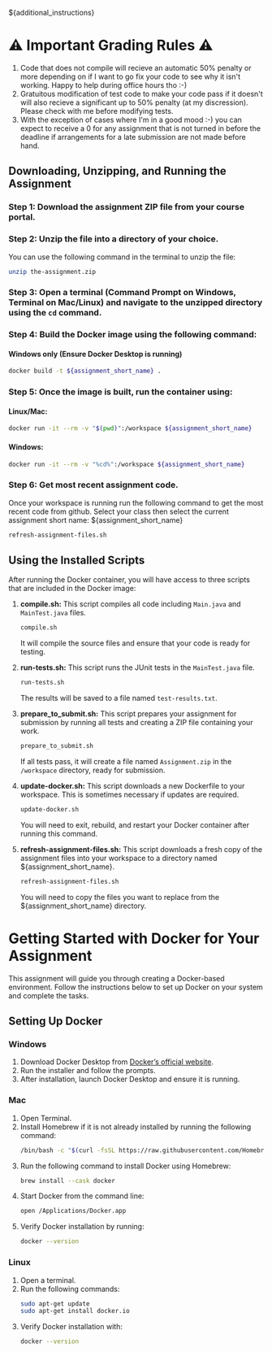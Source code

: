 ${additional_instructions}

# ⚠️ Important Grading Rules ⚠️
1. Code that does not compile will recieve an automatic 50% penalty or more depending on if I want to go fix your code to see why it isn't working. Happy to help during office hours tho :-)
2. Gratuitous modification of test code to make your code pass if it doesn't will also recieve a significant up to 50% penalty (at my discression). Please check with me before modifying tests.
3. With the exception of cases where I'm in a good mood :-) you can expect to receive a 0 for any assignment that is not turned in before the deadline if arrangements for a late submission are not made before hand.

## Downloading, Unzipping, and Running the Assignment
### Step 1: Download the assignment ZIP file from your course portal.
### Step 2: Unzip the file into a directory of your choice.
You can use the following command in the terminal to unzip the file:
```sh
unzip the-assignment.zip
```

### Step 3: Open a terminal (Command Prompt on Windows, Terminal on Mac/Linux) and navigate to the unzipped directory using the `cd` command.

### Step 4: Build the Docker image using the following command:
#### Windows only (Ensure Docker Desktop is running)
```sh
docker build -t ${assignment_short_name} .
```

### Step 5: Once the image is built, run the container using:
#### Linux/Mac:
```sh
docker run -it --rm -v "$(pwd)":/workspace ${assignment_short_name}
```
#### Windows:
```sh
docker run -it --rm -v "%cd%":/workspace ${assignment_short_name}
```
### Step 6: Get most recent assignment code.
Once your workspace is running run the following command to get the most recent code from github.
Select your class then select the current assignment short name: ${assignment_short_name}
```sh
refresh-assignment-files.sh
```

## Using the Installed Scripts
After running the Docker container, you will have access to three scripts that are included in the Docker image:

1. **compile.sh:** This script compiles all code including `Main.java` and `MainTest.java` files.
    ```sh
    compile.sh
    ```
    It will compile the source files and ensure that your code is ready for testing.

2. **run-tests.sh:** This script runs the JUnit tests in the `MainTest.java` file.
    ```sh
    run-tests.sh
    ```
    The results will be saved to a file named `test-results.txt`.

3. **prepare_to_submit.sh:** This script prepares your assignment for submission by running all tests and creating a ZIP file containing your work.
    ```sh
    prepare_to_submit.sh
    ```
    If all tests pass, it will create a file named `Assignment.zip` in the `/workspace` directory, ready for submission.

4. **update-docker.sh:** This script downloads a new Dockerfile to your workspace. This is sometimes necessary if updates are required.
    ```sh
    update-docker.sh
    ```
    You will need to exit, rebuild, and restart your Docker container after running this command.

5. **refresh-assignment-files.sh:** This script downloads a fresh copy of the assignment files into your workspace to a directory named ${assignment_short_name}.
    ```sh
    refresh-assignment-files.sh
    ```
    You will need to copy the files you want to replace from the ${assignment_short_name} directory.


# Getting Started with Docker for Your Assignment
This assignment will guide you through creating a Docker-based environment. Follow the instructions below to set up Docker on your system and complete the tasks.

## Setting Up Docker
### Windows
1. Download Docker Desktop from [Docker’s official website](https://www.docker.com/products/docker-desktop/).
2. Run the installer and follow the prompts.
3. After installation, launch Docker Desktop and ensure it is running.

### Mac
1. Open Terminal.
2. Install Homebrew if it is not already installed by running the following command:
    ```sh
    /bin/bash -c "$(curl -fsSL https://raw.githubusercontent.com/Homebrew/install/HEAD/install.sh)"
    ```
3. Run the following command to install Docker using Homebrew:
    ```sh
    brew install --cask docker
    ```
4. Start Docker from the command line:
    ```sh
    open /Applications/Docker.app
    ```
5. Verify Docker installation by running:
    ```sh
    docker --version
    ```

### Linux
1. Open a terminal.
2. Run the following commands:
    ```sh
    sudo apt-get update
    sudo apt-get install docker.io
    ```
3. Verify Docker installation with:
    ```sh
    docker --version
    ```

